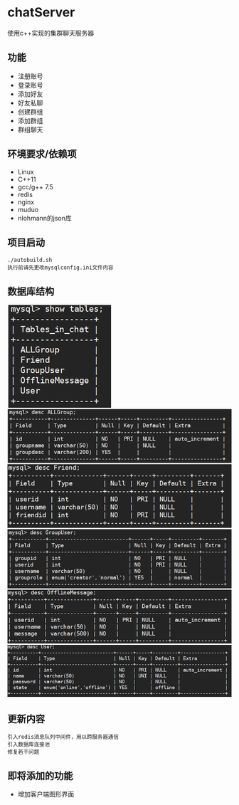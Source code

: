 # chatServer
使用c++实现的集群聊天服务器

## 功能

- 注册账号
- 登录账号
- 添加好友
- 好友私聊
- 创建群组
- 添加群组
- 群组聊天


## 环境要求/依赖项

- Linux
- C++11
- gcc/g++ 7.5
- redis
- nginx
- muduo
- nlohmann的json库

## 项目启动

```
./autobuild.sh
执行前请先更改mysqlconfig.ini文件内容
```

## 数据库结构
![image](https://github.com/aglarevv/chatServer/blob/main/image/database.png)
![image](https://github.com/aglarevv/chatServer/blob/main/image/ALLGroup.png)
![image](https://github.com/aglarevv/chatServer/blob/main/image/Friend.png)
![image](https://github.com/aglarevv/chatServer/blob/main/image/GroupUser.png)
![image](https://github.com/aglarevv/chatServer/blob/main/image/OfflineMessage.png)
![image](https://github.com/aglarevv/chatServer/blob/main/image/User.png)

## 更新内容

```
引入redis消息队列中间件，用以跨服务器通信
引入数据库连接池
修复若干问题
```

## 即将添加的功能

- 增加客户端图形界面

